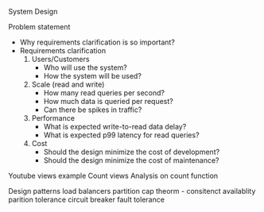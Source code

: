 System Design

Problem statement

- Why requirements clarification is so important?
- Requirements clarification
	1) Users/Customers
		- Who will use the system?
		- How the system will be used?	
	2) Scale (read and write)
		- How many read queries per second?
		- How much data is queried per request?
		- Can there be spikes in traffic?
	3) Performance
		- What is expected write-to-read data delay?
		- What is expected p99 latency for read queries?
	4) Cost
		- Should the design minimize the cost of development?
		- Should the design minimize the cost of maintenance?

Youtube views example
Count views
Analysis on count function

Design patterns 
load balancers
partition
cap theorm - consitenct availablity parition tolerance
circuit breaker
fault tolerance

